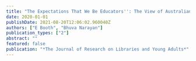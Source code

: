 ```yaml
---
title: "The Expectations That We Be Educators'': The View of Australian Authors Young Adult Fiction on Their OwnVoices Novels as ``Windows'' for Learning about Marginalized Experiences"
date: 2020-01-01
publishDate: 2021-08-20T12:06:02.960040Z
authors: ["E Booth", "Bhuva Narayan"]
publication_types: ["2"]
abstract: ""
featured: false
publication: "*The Journal of Research on Libraries and Young Adults*"
---
```


